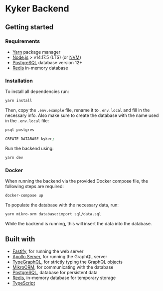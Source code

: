 # Kyker Backend

## Getting started

### Requirements
* [Yarn](https://yarnpkg.com/) package manager
* [Node.js](https://nodejs.org/en/) > v14.17.5 (LTS) (or [NVM](https://github.com/nvm-sh/nvm))
* [PostgreSQL](https://www.postgresql.org/) database version 12+
* [Redis](https://redis.io/) in-memory database

### Installation
To install all dependencies run:
```bash
yarn install
```

Then, copy the `.env.example` file, rename it to `.env.local` and fill in the necessary info. Also make sure to create the database with the name used in the `.env.local` file:
```bash
psql postgres

CREATE DATABASE kyker;
```

Run the backend using:
```bash
yarn dev
```

### Docker
When running the backend via the provided Docker compose file, the following steps are required:
```bash
docker-compose up
```

To populate the database with the necessary data, run:
```bash
yarn mikro-orm database:import sql/data.sql
```
While the backend is running, this will insert the data into the database.

## Built with
* [Fastify](https://www.fastify.io/), for running the web server
* [Apollo Server](https://www.apollographql.com/docs/apollo-server/), for running the GraphQL server
* [TypeGraphQL](https://typegraphql.com/), for strictly typing the GraphQL objects
* [MikroORM](https://mikro-orm.io/), for communicating with the database
* [PostgreSQL](https://www.postgresql.org/), database for persistent data
* [Redis](https://redis.io/), in-memory database for temporary storage
* [TypeScript](https://www.typescriptlang.org/)